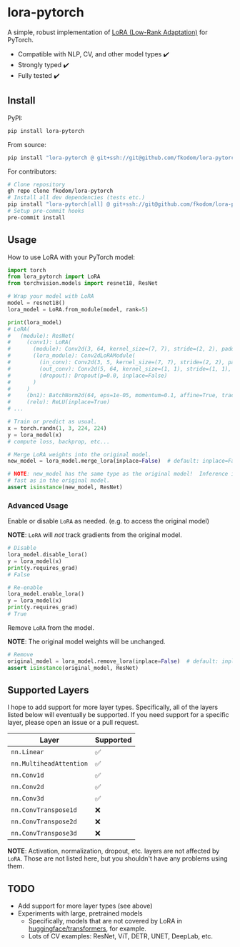 # lora-pytorch

A simple, robust implementation of [LoRA (Low-Rank Adaptation)](https://arxiv.org/pdf/2106.09685.pdf) for PyTorch.
* Compatible with NLP, CV, and other model types ✔️
* Strongly typed ✔️
* Fully tested ✔️


## Install

PyPI:
```bash
pip install lora-pytorch
```

From source:
```bash
pip install "lora-pytorch @ git+ssh://git@github.com/fkodom/lora-pytorch.git"
```

For contributors:
```bash
# Clone repository
gh repo clone fkodom/lora-pytorch
# Install all dev dependencies (tests etc.)
pip install "lora-pytorch[all] @ git+ssh://git@github.com/fkodom/lora-pytorch.git"
# Setup pre-commit hooks
pre-commit install
```


## Usage

How to use LoRA with your PyTorch model:
```python
import torch
from lora_pytorch import LoRA
from torchvision.models import resnet18, ResNet

# Wrap your model with LoRA
model = resnet18()
lora_model = LoRA.from_module(model, rank=5)

print(lora_model)
# LoRA(
#   (module): ResNet(
#     (conv1): LoRA(
#       (module): Conv2d(3, 64, kernel_size=(7, 7), stride=(2, 2), padding=(3, 3), bias=False)
#       (lora_module): Conv2dLoRAModule(
#         (in_conv): Conv2d(3, 5, kernel_size=(7, 7), stride=(2, 2), padding=(3, 3), bias=False)
#         (out_conv): Conv2d(5, 64, kernel_size=(1, 1), stride=(1, 1), bias=False)
#         (dropout): Dropout(p=0.0, inplace=False)
#       )
#     )
#     (bn1): BatchNorm2d(64, eps=1e-05, momentum=0.1, affine=True, track_running_stats=True)
#     (relu): ReLU(inplace=True)
# ...

# Train or predict as usual.
x = torch.randn(1, 3, 224, 224)
y = lora_model(x)
# compute loss, backprop, etc...

# Merge LoRA weights into the original model.
new_model = lora_model.merge_lora(inplace=False)  # default: inplace=False

# NOTE: new_model has the same type as the original model!  Inference is just as
# fast as in the original model.
assert isinstance(new_model, ResNet)
```

### Advanced Usage

Enable or disable `LoRA` as needed. (e.g. to access the original model)

**NOTE**: `LoRA` will *not* track gradients from the original model.
```python
# Disable
lora_model.disable_lora()
y = lora_model(x)
print(y.requires_grad)
# False

# Re-enable
lora_model.enable_lora()
y = lora_model(x)
print(y.requires_grad)
# True
```

Remove `LoRA` from the model.

**NOTE**: The original model weights will be unchanged.
```python
# Remove
original_model = lora_model.remove_lora(inplace=False)  # default: inplace=False
assert isinstance(original_model, ResNet)
```


## Supported Layers

I hope to add support for more layer types.  Specifically, all of the layers listed below will eventually be supported.  If you need support for a specific layer, please open an issue or a pull request.

Layer | Supported
--- | ---
`nn.Linear` | ✅
`nn.MultiheadAttention` | ✅
`nn.Conv1d` | ✅
`nn.Conv2d` | ✅
`nn.Conv3d` | ✅
`nn.ConvTranspose1d` | ❌
`nn.ConvTranspose2d` | ❌
`nn.ConvTranspose3d` | ❌

**NOTE**: Activation, normalization, dropout, etc. layers are not affected by `LoRA`.  Those are not listed here, but you shouldn't have any problems using them.


## TODO

* Add support for more layer types (see above)
* Experiments with large, pretrained models
    * Specifically, models that are not covered by LoRA in [huggingface/transformers](https://github.com/huggingface/transformers), for example.
    * Lots of CV examples: ResNet, ViT, DETR, UNET, DeepLab, etc.
